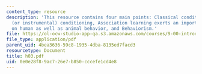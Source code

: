 ```yaml
---
content_type: resource
description: 'This resource contains four main points: Classical conditioning, Operant
  (or instrumental) conditioning, Association learning exerts an important influence
  on human as well as animal behavior, and Behaviorism.'
file: https://ol-ocw-studio-app-qa.s3.amazonaws.com/courses/9-00-introduction-to-psychology-fall-2004/0e0e28f89ac726e7b850cccefe1cd4e8_h03.pdf
file_type: application/pdf
parent_uid: 4bea3636-59c8-1935-4dba-8135ed7facd3
resourcetype: Document
title: h03.pdf
uid: 0e0e28f8-9ac7-26e7-b850-cccefe1cd4e8
---
```

